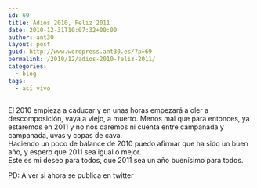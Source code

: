 ```yaml
---
id: 69
title: Adiós 2010, Feliz 2011
date: 2010-12-31T10:07:32+00:00
author: ant30
layout: post
guid: http://www.wordpress.ant30.es/?p=69
permalink: /2010/12/adios-2010-feliz-2011/
categories:
  - blog
tags:
  - así vivo
---
```

El 2010 empieza a caducar y en unas horas empezará a oler a descomposición, vaya a viejo, a muerto. Menos mal que para entonces, ya estaremos en 2011 y no nos daremos ni cuenta entre campanada y campanada, uvas y copas de cava.  
Haciendo un poco de balance de 2010 puedo afirmar que ha sido un buen año, y espero que 2011 sea igual o mejor.  
Este es mi deseo para todos, que 2011 sea un año buenísimo para todos.  
<!--more-->

  
PD: A ver si ahora se publica en twitter